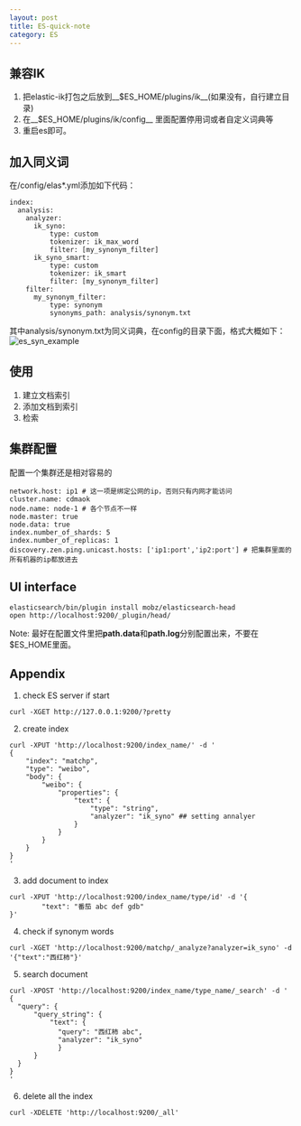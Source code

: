 ```yaml
---
layout: post
title: ES-quick-note
category: ES
---
```


## 兼容IK
1. 把elastic-ik打包之后放到__$ES_HOME/plugins/ik__(如果没有，自行建立目录)  
2. 在__$ES_HOME/plugins/ik/config__ 里面配置停用词或者自定义词典等  
3. 重启es即可。  

## 加入同义词
在/config/elas*.yml添加如下代码：  
```
index:
  analysis:
    analyzer:
      ik_syno:
          type: custom
          tokenizer: ik_max_word
          filter: [my_synonym_filter]
      ik_syno_smart:
          type: custom
          tokenizer: ik_smart
          filter: [my_synonym_filter]
    filter:
      my_synonym_filter:
          type: synonym
          synonyms_path: analysis/synonym.txt
```

其中analysis/synonym.txt为同义词典，在config的目录下面，格式大概如下：  
![es_syn_example][es_syn_example]

## 使用
1. 建立文档索引  
2. 添加文档到索引
3. 检索

## 集群配置
配置一个集群还是相对容易的

```
network.host: ip1 # 这一项是绑定公网的ip，否则只有内网才能访问
cluster.name: cdmaok
node.name: node-1 # 各个节点不一样
node.master: true
node.data: true
index.number_of_shards: 5
index.number_of_replicas: 1
discovery.zen.ping.unicast.hosts: ['ip1:port','ip2:port'] # 把集群里面的所有机器的ip都放进去

```

## UI interface

```
elasticsearch/bin/plugin install mobz/elasticsearch-head
open http://localhost:9200/_plugin/head/
```

Note: 最好在配置文件里把**path.data**和**path.log**分别配置出来，不要在$ES_HOME里面。

## Appendix  
1. check ES server if start  
```
curl -XGET http://127.0.0.1:9200/?pretty
```
2. create index  
```
curl -XPUT 'http://localhost:9200/index_name/' -d '
{
    "index": "matchp",
    "type": "weibo",
    "body": {
        "weibo": {
            "properties": {
                "text": {
                    "type": "string",
                    "analyzer": "ik_syno" ## setting annalyer  
                }
            }
        }
    }
}
'
```
3. add document to index  
```
curl -XPUT 'http://localhost:9200/index_name/type/id' -d '{
        "text": "番茄 abc def gdb"
}'
```
4. check if synonym words  
```
curl -XGET 'http://localhost:9200/matchp/_analyze?analyzer=ik_syno' -d '{"text":"西红柿"}'
```
5. search document  
```
curl -XPOST 'http://localhost:9200/index_name/type_name/_search' -d '
{
  "query": {
      "query_string": {
          "text": {
            "query": "西红柿 abc",
            "analyzer": "ik_syno"
            }
      }
  }
}
'
```
6. delete all the index
```
curl -XDELETE 'http://localhost:9200/_all'
```


[es_syn_example]:http://7xpv97.com1.z0.glb.clouddn.com/es_synomn_example.jpg
